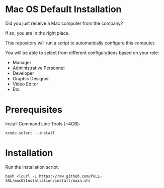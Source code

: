 # Mac OS Default Installation

Did you just receive a Mac computer from the company?

If so, you are in the right place.

This repository will run a script to automatically configure this computer.

You will be able to select from different configurations based on your role:

- Manager
- Administrative Personnel
- Developer
- Graphic Designer
- Video Editor
- Etc.

# Prerequisites
Install Command Line Tools (~4GB):
```
xcode-select --install
```

# Installation
Run the installation script:
``` 
bash <(curl -L https://raw.github.com/PULL-SRL/macOSInstallation/install/main.sh)
```
